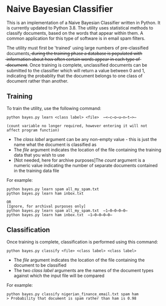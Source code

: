 Naive Bayesian Classifier
=========================
This is an implementation of a Naive Bayesian Classifier written in Python. It is currently updated to Python 3.8. The utility uses statistical methods to classify documents, based on the words that appear within them. A common application for this type of software is in email spam filters.

The utility must first be 'trained' using large numbers of pre-classified documents,  ̶d̶u̶r̶i̶n̶g̶ ̶t̶h̶e̶ ̶t̶r̶a̶i̶n̶i̶n̶g̶ ̶p̶h̶a̶s̶e̶ ̶a̶ ̶d̶a̶t̶a̶b̶a̶s̶e̶ ̶i̶s̶ ̶p̶o̶p̶u̶l̶a̶t̶e̶d̶ ̶w̶i̶t̶h̶ ̶i̶n̶f̶o̶r̶m̶a̶t̶i̶o̶n̶ ̶a̶b̶o̶u̶t̶ ̶h̶o̶w̶ ̶o̶f̶t̶e̶n̶ ̶c̶e̶r̶t̶a̶i̶n̶ ̶w̶o̶r̶d̶s̶ ̶a̶p̶p̶e̶a̶r̶ ̶i̶n̶ ̶e̶a̶c̶h̶ ̶t̶y̶p̶e̶ ̶o̶f̶ ̶d̶o̶c̶u̶m̶e̶n̶t̶. Once training is complete, unclassified documents can be submitted to the classifier which will return a value between 0 and 1, indicating the probablity that the document belongs to one class of document rather than another.

Training
--------

To train the utility, use the following command:

    python bayes.py learn <class label> <file>  ̶<̶c̶o̶u̶n̶t̶>̶
    
    (count variable no longer required, however entering it will not affect program function)

+ The *class label* argument can be any non-empty value - this is just the name what the document is classified as
+ The *file* argument indicates the location of the file containing the training data that you wish to use
+ [Not needed, here for archive purposes]The *count* argument is a numeric value indicating the number of separate documents contained in the training data file

For example:
    
    
    python bayes.py learn spam all_my_spam.txt
    python bayes.py learn ham inbox.txt 
    
    OR
    [Ignore, for archival purposes only]
    python bayes.py learn spam all_my_spam.txt  ̶1̶0̶0̶0̶0̶
    python bayes.py learn ham inbox.txt  ̶1̶0̶0̶0̶0̶
    

Classification
--------------

Once training is complete, classification is performed using this command:

    python bayes.py classify <file> <class label> <class label>

+ The *file* argument indicates the location of the file containing the document to be classified
+ The two *class label* arguments are the names of the document types against which the input file will be compared

For example:

    python bayes.py classify nigerian_finance_email.txt spam ham
    > Probability that document is spam rather than ham is 0.98

